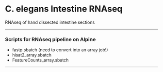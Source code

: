 # C. elegans Intestine RNAseq
RNAseq of hand dissected intestine sections

---

### Scripts for RNAseq pipeline on Alpine

- fastp.sbatch (need to convert into an array job!)
- hisat2_array.sbatch
- FeatureCounts_array.sbatch

--- 

